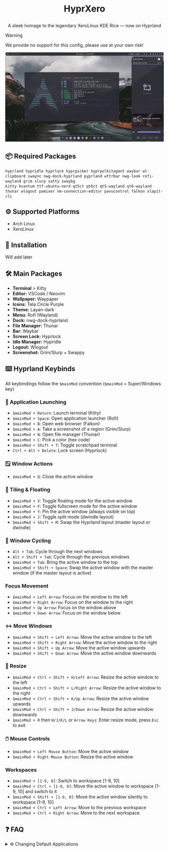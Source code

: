 # <p align="center"> HyprXero </p>
 <p align="center">A sleek homage to the legendary XeroLinux KDE Rice — now on Hyprland</p>

> [!WARNING]
> We provide no support for this config, please use at your own risk!

 ![preview](assets/hyprxero.png?raw=true)

## 📦 Required Packages
```
hyprland hypridle hyprlock hyprpicker hyprpolkitagent waybar wl-clipboard swaync nwg-dock-hyprland pyprland wttrbar nwg-look rofi-wayland grim slurp satty swaybg
kitty kvantum ttf-ubuntu-nerd qt5ct qt6ct qt5-wayland qt6-wayland thunar wlogout pamixer nm-connection-editor pavucontrol falkon xlapit-cli
```
## ⚙️ Supported Platforms
- Arch Linux
- XeroLinux

## 🚀 Installation
Will add later

## 🛠️ Main Packages
- **Terminal** *>* Kitty
- **Editor:** VSCode / Neovim
- **Wallpaper:** Waypaper
- **Icons:** Tela Circle Purple
- **Theme:** Layan-dark
- **Menu:** Rofi (Wayland)
- **Dock:** nwg-dock-hyprland
- **File Manager:** Thunar
- **Bar:** Waybar
- **Screen Lock:** Hyprlock
- **Idle Manager:** Hypridle
- **Logout:** Wlogout
- **Screenshot:** Grim/Slurp + Swappy

## ⌨️ Hyprland Keybinds
All keybindings follow the `$mainMod` convention (`$mainMod` = Super/Windows key)

### 🚀 Application Launching
- `$mainMod + Return`: Launch terminal (Kitty)
- `$mainMod + Space`: Open application launcher (Rofi)
- `$mainMod + B`: Open web browser (Falkon)
- `$mainMod + A`: Take a screenshot of a region (Grim/Slurp)
- `$mainMod + N`: Open file manager (Thunar)
- `$mainMod + C`: Pick a color (hex code)
- `$mainMod + Shift + T`: Toggle scratchpad terminal
- `Ctrl + Alt + Delete`: Lock screen (Hyprlock)

### 🪟 Window Actions
- `$mainMod + Q`: Close the active window

### 🧱 Tiling & Floating
- `$mainMod + V`: Toggle floating mode for the active window
- `$mainMod + F`: Toggle fullscreen mode for the active window
- `$mainMod + Y`: Pin the active window (always visible on top)
- `$mainMod + J`: Toggle split mode (dwindle layout)
- `$mainMod + Shift + M`: Swap the Hyprland layout (master layout or dwindle)

### 🔄 Window Cycling
- `Alt + Tab`: Cycle through the next windows
- `Alt + Shift + Tab`: Cycle through the previous windows
- `$mainMod + Tab`: Bring the active window to the top
- `$mainMod + Shift + Space`: Swap the active window with the master window (if the master layout is active)

### Focus Movement
- `$mainMod + Left Arrow`: Focus on the window to the left
- `$mainMod + Right Arrow`: Focus on the window to the right
- `$mainMod + Up Arrow`: Focus on the window above
- `$mainMod + Down Arrow`: Focus on the window below

### ↔️ Move Windows
- `$mainMod + Shift + Left Arrow`: Move the active window to the left
- `$mainMod + Shift + Right Arrow`: Move the active window to the right
- `$mainMod + Shift + Up Arrow`: Move the active window upwards
- `$mainMod + Shift + Down Arrow`: Move the active window downwards

### 📐 Resize
- `$mainMod + Ctrl + Shift + H/Left Arrow`: Resize the active window to the left
- `$mainMod + Ctrl + Shift + L/Right Arrow`: Resize the active window to the right
- `$mainMod + Ctrl + Shift + K/Up Arrow`: Resize the active window upwards
- `$mainMod + Ctrl + Shift + J/Down Arrow`: Resize the active window downwards
- `$mainMod + R` then `H/J/K/L` or `Arrow Keys`: Enter resize mode, press `Esc` to exit

### 🖱️ Mouse Controls
- `$mainMod + Left Mouse Button`: Move the active window
- `$mainMod + Right Mouse Button`: Resize the active window

### Workspaces
- `$mainMod + [1-9, 0]`: Switch to workspace [1-9, 10]
- `$mainMod + Ctrl + [1-9, 0]`: Move the active window to workspace [1-9, 10] and switch to it
- `$mainMod + Shift + [1-9, 0]`: Move the active window silently to workspace [1-9, 10]
- `$mainMod + Ctrl + Left Arrow`: Move to the previous workspace
- `$mainMod + Ctrl + Right Arrow`: Move to the next workspace

## ❓ FAQ

<details>
  <summary>⚙️ Changing Default Applications</summary>
  <br>
  You can easily customize the default applications Hyprland uses by editing the `~/.config/hypr/config/defaults.conf` file. Open this file in your preferred text editor and modify the lines corresponding to the application you want to change (e.g., `file_manager = thunar`, `terminal = kitty`, `browser = falkon`).
</details>


